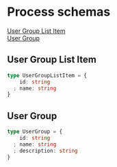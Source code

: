 # Process schemas

[User Group List Item](#user-group-list-item)  
[User Group](#user-group)  

## User Group List Item

```typescript
type UserGroupListItem = {
    id: string
  ; name: string
}
```

## User Group

```typescript
type UserGroup = {
    id: string
  ; name: string
  ; description: string
}
```
